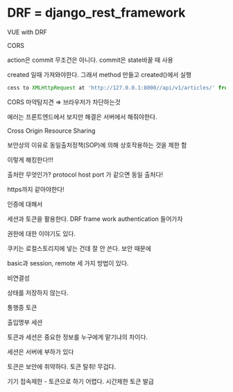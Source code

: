 # DRF = django_rest_framework

VUE with DRF

CORS

action은 commit 무조건은 아니다. commit은 state바꿀 때 사용

created 일때 가져와야한다. 그래서 method 만들고 created()에서 실행

```jsx
cess to XMLHttpRequest at 'http://127.0.0.1:8000//api/v1/articles/' from origin 'http://localhost:8080' has been blocked by CORS policy: No 'Access-Control-Allow-Origin' header is present on the requested resource.
```

CORS 마약탐지견 ⇒ 브라우저가 차단하는것

에러는 프론트엔드에서 보지만 해결은 서버에서 해줘야한다.

Cross Origin Resource Sharing

보안상의 이유로 동일출처정책(SOP)에 의해 상호작용하는 것을 제한 함

이렇게 해킹한다!!!

출처란 무엇인가?  protocol host port 가 같으면 동일 출처다!

https까지 같아야한다!

인증에 대해서

세션과 토큰을 활용한다.  DRF frame work  authentication 들어가자

권한에 대한 이야기도 있다. 

쿠키는 로컬스토리지에 넣는 건데 잘 안 쓴다. 보안 때문에

basic과 session, remote 세 가지 방법이 있다.

비연결성 

상태를 저장하지 않는다.

통행증 토큰

출입명부  세션

토큰과 세션은 중요한 정보를 누구에게 맡기냐의 차이다.

세션은 서버에 부하가 있다

토큰은 보안에 취약하다. 토큰 탈취! 무겁다. 

기기 접속제한 - 토큰으로 하기 어렵다. 시간제한 토큰 발급
